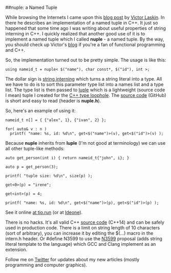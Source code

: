 
##nuple: a Named Tuple

  While browsing the Internets I came upon this [blog post][vnt] by [Victor Laskin][victor].
  In there he describes an implementation of a named tuple in C++. It just so happened that some 
  time ago I was writing about useful properties of string interning in C++. I quickly realized 
  that another good use of it is to implement a named tuple which I called **nuple** - a named 
  tuple. By the way, you should check up Victor's [blog][vb] if you're a fan of functional 
  programming and C++.

  So, the implementation turned out to be pretty simple. The usage is like this:

    using nameid_t = nuple< $("name"), char const*, $("id"), int >;

  The dollar sign is [string interning][intern] which turns a string literal into a type. All we 
  have to do is to sort this parameter type list into a names list and a type list. The type list
  is then passed to [luple][] which is a lightweight (source code I mean) tuple I created for 
  the [C++ type loophole][l]. The [source code][luple] (GitHub) is short and easy to read 
  (header is **nuple.h**).

  So, here's an example of using it:

    nameid_t n[] = { {"alex", 1}, {"ivan", 2} };
    
    for( auto& v : n )      
      printf( "name: %s, id: %d\n", get<$("name")>(v), get<$("id")>(v) );

  Because **nuple** inherits from **luple** (I'm not good at terminology) we can use all other 
  tuple-like methods:

    auto get_person(int i) { return nameid_t{"john", i}; }
    
    auto p = get_person(3);
    
    printf( "tuple size: %d\n", size(p) );
    
    get<0>(p) = "irene";
    
    get<int>(p) = 4;
    
    printf( "name: %s, id: %d\n", get<$("name")>(p), get<$("id")>(p) );

  See it online [at tio.run][n-tio] (or at [Ideone][n-ide]).

  There is no hacks. It's all valid C++ [source code][luple] (C++14) and can be safely used in 
  production code. There is a limit on string length of 10 characters (sort of arbitrary), you can 
  increase it by editing the $(...) macro in the intern.h header. Or #define N3599 to use the 
  [N3599][] proposal (adds string literal template to the language) which GCC and Clang implement 
  as an extension.

  Follow me on [Twitter][t] for updates about my new articles (mostly programming and computer
  graphics). 

  [vnt]: http://vitiy.info/named-tuple-for-cplusplus/ "Named tuple for C++"
  [victor]: http://twitter.com/VictorLaskin "Victor Laskin Twitter"
  [vb]: http://vitiy.info/ "Victor Laskin's Blog"
  [intern]: intern.html "Useful Properties of String Interning in C++"
  [l]: type-loophole.html "The C++ Type Loophole (C++14)"
  [luple]: https://github.com/alexpolt/luple/
  [t]: https://twitter.com/poltavsky_alex "Alexandr Poltavsky, Software Developer"

  [n-tio]: https://goo.gl/EMWgBG "nuple Online Example"
  [n-ide]: https://ideone.com/uvZ3uZ "nuple Online Example"

  [N3599]: http://open-std.org/JTC1/SC22/WG21/docs/papers/2013/n3599.html "Literal operator templates for strings"

  

